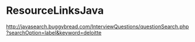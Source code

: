 # ResourceLinksJava

http://javasearch.buggybread.com/InterviewQuestions/questionSearch.php?searchOption=label&keyword=deloitte
